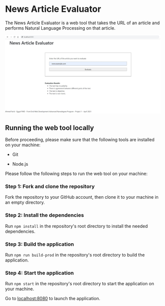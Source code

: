 # News Article Evaluator

The News Article Evaluator is a web tool that takes the URL of an article and performs Natural Language Processing on that article.

![](Screenshot.JPG)

## Running the web tool locally

Before proceeding, please make sure that the following tools are installed on your machine:

- Git

- Node.js

Please follow the following steps to run the web tool on your machine:

### Step 1: Fork and clone the repository

Fork the repository to your GitHub account, then clone it to your machine in an empty directory.

### Step 2: Install the dependencies

Run ```npm install``` in the repository's root directory to install the needed dependencies.

### Step 3: Build the application

Run ```npm run build-prod``` in the repository's root directory to build the application.

### Step 4: Start the application

Run ```npm start``` in the repository's root directory to start the application on your machine.

Go to <localhost:8080> to launch the application.
